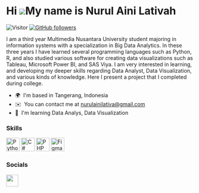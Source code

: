 Hi ![](https://user-images.githubusercontent.com/18350557/176309783-0785949b-9127-417c-8b55-ab5a4333674e.gif)My name is Nurul Aini Lativah
==========================================================================================================================================

![Visitor](https://visitor-badge.laobi.icu/badge?page_id=rievaps.repoName) [![GitHub followers](https://img.shields.io/github/followers/rievaps.svg?style=social&label=Follow)](https://github.com/rievaps?tab=followers)<br/>

I am a third year Multimedia Nusantara University student majoring in information systems with a specialization in Big Data Analytics. In these three years I have learned several programming languages such as Python, R, and also studied various software for creating data visualizations such as Tableau, Microsoft Power BI, and SAS Viya. I am very interested in learning, and developing my deeper skills regarding Data Analyst, Data Visualization, and various kinds of knowledge. Here I present a project that I completed during college.

*   🌍  I'm based in Tangerang, Indonesia
*   ✉️  You can contact me at [nurulainilativa@gmail.com](mailto:nurulainilativa@gmail.com)
*   🧠  I'm learning Data Analys, Data Visualization
### Skills 
<p align="left">
<a href="https://www.python.org/" target="_blank" rel="noreferrer"><img src="https://raw.githubusercontent.com/danielcranney/readme-generator/main/public/icons/skills/python-colored.svg" width="36" height="36" alt="Python" /></a>
<a href="https://docs.microsoft.com/en-us/dotnet/csharp/" target="_blank" rel="noreferrer"><img src="https://raw.githubusercontent.com/danielcranney/readme-generator/main/public/icons/skills/csharp-colored.svg" width="36" height="36" alt="C#" /></a>
<a href="https://www.php.net/" target="_blank" rel="noreferrer"><img src="https://raw.githubusercontent.com/danielcranney/readme-generator/main/public/icons/skills/php-colored.svg" width="36" height="36" alt="PHP" /></a>
<a href="https://www.figma.com/" target="_blank" rel="noreferrer"><img src="https://raw.githubusercontent.com/danielcranney/readme-generator/main/public/icons/skills/figma-colored.svg" width="36" height="36" alt="Figma" /></a>
</p>
             
 ### Socials
                  
<p align="left">
                          
<a href="https://www.linkedin.com/in/nurulainilativah/" target="_blank" rel="noreferrer"><img src="https://raw.githubusercontent.com/danielcranney/readme-generator/main/public/icons/socials/linkedin.svg" width="32" height="32" /></a></p>
